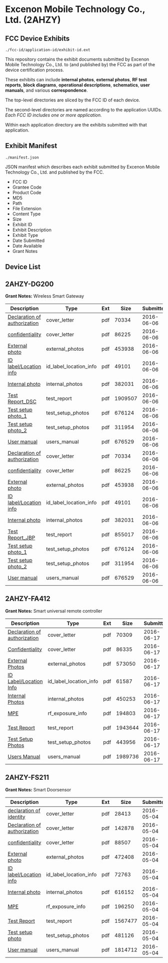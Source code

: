 # Excenon Mobile Technology Co., Ltd. (2AHZY)
## FCC Device Exhibits

```
./fcc-id/application-id/exhibit-id.ext
```

This repository contains the exhibit documents submitted by Excenon Mobile Technology Co., Ltd. to (and published by) the FCC as part of the device certification process.

These exhibits can include **internal photos**, **external photos**, **RF test reports**, **block diagrams**, **operational descriptions**, **schematics**, **user manuals**, and various **correspondence**.

The top-level directories are sliced by the FCC ID of each device.

The second-level directories are named according to the application UUIDs. *Each FCC ID includes one or more application.*

Within each application directory are the exhibits submitted with that application. 

## Exhibit Manifest

```
./manifest.json
```

JSON manifest which describes each exhibit submitted by Excenon Mobile Technology Co., Ltd. and published by the FCC.

- FCC ID
- Grantee Code
- Product Code
- MD5
- Path
- File Extension
- Content Type
- Size
- Exhibit ID
- Exhibit Description
- Exhibit Type
- Date Submitted
- Date Available
- Grant Notes

## Device List
## 2AHZY-DG200
**Grant Notes:** Wireless Smart Gateway

| Description | Type | Ext | Size | Submitted | Available |
| ----------- | ---- | --- | ---- | --------- | --------- |
| [Declaration of authorization](2AHZY-DG200/84235cea1a36a5587ec0f7b81f6c6635/3018346.pdf) | cover_letter | pdf | 70334 | 2016-06-06 | 2016-06-08 |
| [confidentiality](2AHZY-DG200/84235cea1a36a5587ec0f7b81f6c6635/3018347.pdf) | cover_letter | pdf | 86225 | 2016-06-06 | 2016-06-08 |
| [External photo	](2AHZY-DG200/84235cea1a36a5587ec0f7b81f6c6635/3018339.pdf) | external_photos | pdf | 453938 | 2016-06-06 | 2016-06-08 |
| [ID label/Location info](2AHZY-DG200/84235cea1a36a5587ec0f7b81f6c6635/3018341.pdf) | id_label_location_info | pdf | 49101 | 2016-06-06 | 2016-06-08 |
| [Internal photo](2AHZY-DG200/84235cea1a36a5587ec0f7b81f6c6635/3018340.pdf) | internal_photos | pdf | 382031 | 2016-06-06 | 2016-06-08 |
| [Test Report_DSC](2AHZY-DG200/84235cea1a36a5587ec0f7b81f6c6635/3018345.pdf) | test_report | pdf | 1909507 | 2016-06-06 | 2016-06-08 |
| [Test setup photo_1](2AHZY-DG200/84235cea1a36a5587ec0f7b81f6c6635/3018342.pdf) | test_setup_photos | pdf | 676124 | 2016-06-06 | 2016-06-08 |
| [Test setup photo_2](2AHZY-DG200/84235cea1a36a5587ec0f7b81f6c6635/3018343.pdf) | test_setup_photos | pdf | 311954 | 2016-06-06 | 2016-06-08 |
| [User manual](2AHZY-DG200/84235cea1a36a5587ec0f7b81f6c6635/3018344.pdf) | users_manual | pdf | 676529 | 2016-06-06 | 2016-06-08 |
| [Declaration of authorization](2AHZY-DG200/4f79821bcc6fbb542f74abfa8556e9b2/3018346.pdf) | cover_letter | pdf | 70334 | 2016-06-06 | 2016-06-08 |
| [confidentiality](2AHZY-DG200/4f79821bcc6fbb542f74abfa8556e9b2/3018347.pdf) | cover_letter | pdf | 86225 | 2016-06-06 | 2016-06-08 |
| [External photo](2AHZY-DG200/4f79821bcc6fbb542f74abfa8556e9b2/3018339.pdf) | external_photos | pdf | 453938 | 2016-06-06 | 2016-06-08 |
| [ID label/Location info](2AHZY-DG200/4f79821bcc6fbb542f74abfa8556e9b2/3018341.pdf) | id_label_location_info | pdf | 49101 | 2016-06-06 | 2016-06-08 |
| [Internal photo](2AHZY-DG200/4f79821bcc6fbb542f74abfa8556e9b2/3018340.pdf) | internal_photos | pdf | 382031 | 2016-06-06 | 2016-06-08 |
| [Test Report_JBP](2AHZY-DG200/4f79821bcc6fbb542f74abfa8556e9b2/3018355.pdf) | test_report | pdf | 855017 | 2016-06-06 | 2016-06-08 |
| [Test setup photo_1](2AHZY-DG200/4f79821bcc6fbb542f74abfa8556e9b2/3018342.pdf) | test_setup_photos | pdf | 676124 | 2016-06-06 | 2016-06-08 |
| [Test setup photo_2](2AHZY-DG200/4f79821bcc6fbb542f74abfa8556e9b2/3018343.pdf) | test_setup_photos | pdf | 311954 | 2016-06-06 | 2016-06-08 |
| [User manual 	](2AHZY-DG200/4f79821bcc6fbb542f74abfa8556e9b2/3018344.pdf) | users_manual | pdf | 676529 | 2016-06-06 | 2016-06-08 |
## 2AHZY-FA412
**Grant Notes:** Smart universal remote controller

| Description | Type | Ext | Size | Submitted | Available |
| ----------- | ---- | --- | ---- | --------- | --------- |
| [Declaration of authorization](2AHZY-FA412/09d18e478208863fdf66513bfd146f5c/3031694.pdf) | cover_letter | pdf | 70309 | 2016-06-17 | 2016-06-18 |
| [Confidentiality](2AHZY-FA412/09d18e478208863fdf66513bfd146f5c/3031695.pdf) | cover_letter | pdf | 86335 | 2016-06-17 | 2016-06-18 |
| [External Photos](2AHZY-FA412/09d18e478208863fdf66513bfd146f5c/3031688.pdf) | external_photos | pdf | 573050 | 2016-06-17 | 2016-06-18 |
| [ID Label/Location Info](2AHZY-FA412/09d18e478208863fdf66513bfd146f5c/3031690.pdf) | id_label_location_info | pdf | 61587 | 2016-06-17 | 2016-06-18 |
| [Internal Photos](2AHZY-FA412/09d18e478208863fdf66513bfd146f5c/3031689.pdf) | internal_photos | pdf | 450253 | 2016-06-17 | 2016-06-18 |
| [MPE](2AHZY-FA412/09d18e478208863fdf66513bfd146f5c/3031697.pdf) | rf_exposure_info | pdf | 194803 | 2016-06-17 | 2016-06-18 |
| [Test Report](2AHZY-FA412/09d18e478208863fdf66513bfd146f5c/3031696.pdf) | test_report | pdf | 1943644 | 2016-06-17 | 2016-06-18 |
| [Test Setup Photos](2AHZY-FA412/09d18e478208863fdf66513bfd146f5c/3031687.pdf) | test_setup_photos | pdf | 443956 | 2016-06-17 | 2016-06-18 |
| [Users Manual](2AHZY-FA412/09d18e478208863fdf66513bfd146f5c/3031691.pdf) | users_manual | pdf | 1989736 | 2016-06-17 | 2016-06-18 |
## 2AHZY-FS211
**Grant Notes:** Smart Doorsensor

| Description | Type | Ext | Size | Submitted | Available |
| ----------- | ---- | --- | ---- | --------- | --------- |
| [declaration of identity](2AHZY-FS211/7748d9b6a931d1779f0e77958ffca5e6/2978990.pdf) | cover_letter | pdf | 28413 | 2016-05-04 | 2016-05-06 |
| [Declaration of authorization](2AHZY-FS211/7748d9b6a931d1779f0e77958ffca5e6/2978991.pdf) | cover_letter | pdf | 142878 | 2016-05-04 | 2016-05-06 |
| [confidentiality](2AHZY-FS211/7748d9b6a931d1779f0e77958ffca5e6/2978992.pdf) | cover_letter | pdf | 88507 | 2016-05-04 | 2016-05-06 |
| [External photo](2AHZY-FS211/7748d9b6a931d1779f0e77958ffca5e6/2978984.pdf) | external_photos | pdf | 472408 | 2016-05-04 | 2016-05-06 |
| [ID label/Location info](2AHZY-FS211/7748d9b6a931d1779f0e77958ffca5e6/2978986.pdf) | id_label_location_info | pdf | 72763 | 2016-05-04 | 2016-05-06 |
| [Internal photo](2AHZY-FS211/7748d9b6a931d1779f0e77958ffca5e6/2978985.pdf) | internal_photos | pdf | 616152 | 2016-05-04 | 2016-05-06 |
| [MPE](2AHZY-FS211/7748d9b6a931d1779f0e77958ffca5e6/2978989.pdf) | rf_exposure_info | pdf | 196250 | 2016-05-04 | 2016-05-06 |
| [Test Report](2AHZY-FS211/7748d9b6a931d1779f0e77958ffca5e6/2978988.pdf) | test_report | pdf | 1567477 | 2016-05-04 | 2016-05-06 |
| [Test setup photo](2AHZY-FS211/7748d9b6a931d1779f0e77958ffca5e6/2978983.pdf) | test_setup_photos | pdf | 481126 | 2016-05-04 | 2016-05-06 |
| [User manual](2AHZY-FS211/7748d9b6a931d1779f0e77958ffca5e6/2978987.pdf) | users_manual | pdf | 1814712 | 2016-05-04 | 2016-05-06 |
